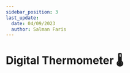 ```yaml
---
sidebar_position: 3
last_update:
  date: 04/09/2023
  author: Salman Faris
---
```


# Digital Thermometer 🌡️







